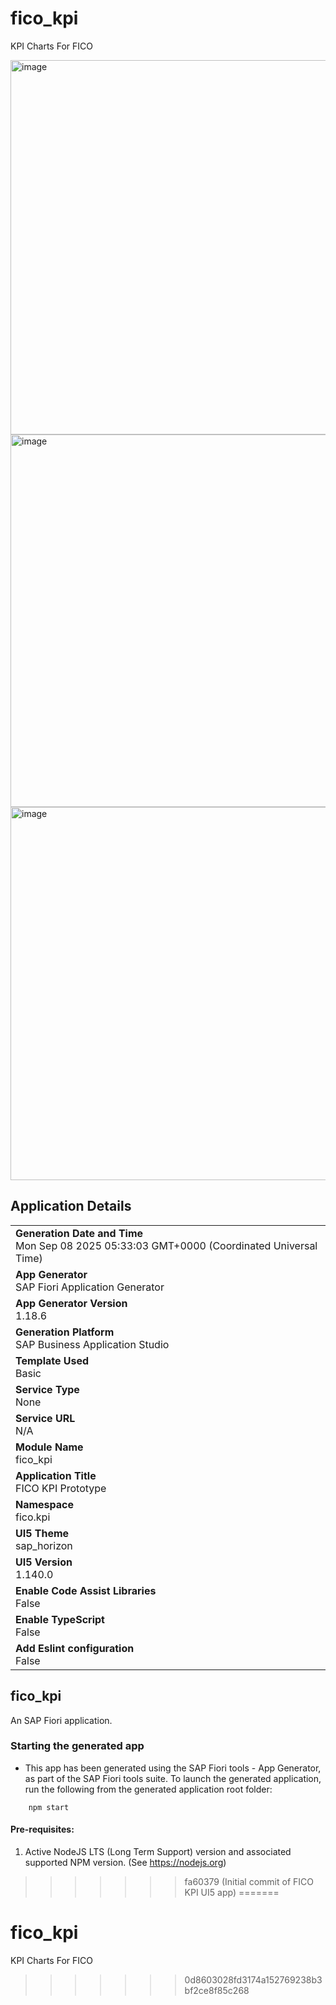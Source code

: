 
# fico_kpi
KPI Charts For FICO 

<img width="1366" height="599" alt="image" src="https://github.com/user-attachments/assets/1d014ff7-618f-47ec-b0b8-6a5e4f27dd4b" />
<img width="1366" height="596" alt="image" src="https://github.com/user-attachments/assets/0bebef8f-6856-48bc-8cd1-04870e4972f5" />
<img width="1361" height="597" alt="image" src="https://github.com/user-attachments/assets/234334ed-333b-40f2-819b-fa4c2a73c179" />



## Application Details
|               |
| ------------- |
|**Generation Date and Time**<br>Mon Sep 08 2025 05:33:03 GMT+0000 (Coordinated Universal Time)|
|**App Generator**<br>SAP Fiori Application Generator|
|**App Generator Version**<br>1.18.6|
|**Generation Platform**<br>SAP Business Application Studio|
|**Template Used**<br>Basic|
|**Service Type**<br>None|
|**Service URL**<br>N/A|
|**Module Name**<br>fico_kpi|
|**Application Title**<br>FICO KPI Prototype|
|**Namespace**<br>fico.kpi|
|**UI5 Theme**<br>sap_horizon|
|**UI5 Version**<br>1.140.0|
|**Enable Code Assist Libraries**<br>False|
|**Enable TypeScript**<br>False|
|**Add Eslint configuration**<br>False|

## fico_kpi

An SAP Fiori application.

### Starting the generated app

-   This app has been generated using the SAP Fiori tools - App Generator, as part of the SAP Fiori tools suite.  To launch the generated application, run the following from the generated application root folder:

```
    npm start
```

#### Pre-requisites:

1. Active NodeJS LTS (Long Term Support) version and associated supported NPM version.  (See https://nodejs.org)


>>>>>>> fa60379 (Initial commit of FICO KPI UI5 app)
=======
# fico_kpi
KPI Charts For FICO 
>>>>>>> 0d8603028fd3174a152769238b3bf2ce8f85c268

